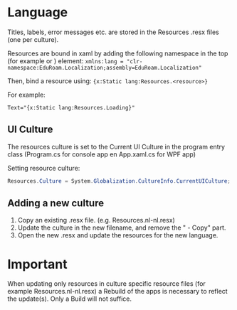 ﻿# Language
Titles, labels, error messages etc. are stored in the Resources .resx files (one per culture).

Resources are bound in xaml by adding the following namespace in the top (for example <Window> or <ResourceDictionary>) element:
`xmlns:lang = "clr-namespace:EduRoam.Localization;assembly=EduRoam.Localization"`

Then, bind a resource using:
`{x:Static lang:Resources.<resource>}`

For example:
```
Text="{x:Static lang:Resources.Loading}"
```

## UI Culture
The resources culture is set to the Current UI Culture in the program entry class (Program.cs for console app en App.xaml.cs for WPF app)

Setting resource culture:
``` csharp
Resources.Culture = System.Globalization.CultureInfo.CurrentUICulture;
```

## Adding a new culture
1. Copy an existing .resx file. (e.g. Resources.nl-nl.resx)
1. Update the culture in the new filename, and remove the " - Copy" part.
1. Open the new .resx and update the resources for the new language.

# Important
When updating only resources in culture specific resource files (for example Resources.nl-nl.resx) a Rebuild of the apps is necessary to reflect the update(s). Only a Build will not suffice.
